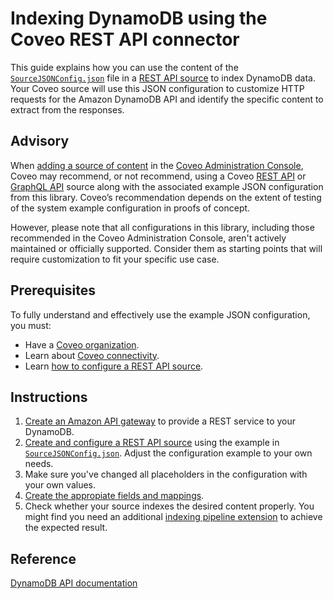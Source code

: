 # Indexing DynamoDB using the Coveo REST API connector

This guide explains how you can use the content of the [`SourceJSONConfig.json`](SourceJSONConfig.json) file in a [REST API source](https://docs.coveo.com/en/1896/) to index DynamoDB data. Your Coveo source will use this JSON configuration to customize HTTP requests for the Amazon DynamoDB API and identify the specific content to extract from the responses.

## Advisory

When [adding a source of content](https://docs.coveo.com/en/3390/index-content/add-or-edit-a-source#add-a-source) in the [Coveo Administration Console](https://docs.coveo.com/en/1841/), Coveo may recommend, or not recommend, using a Coveo [REST API](https://docs.coveo.com/en/1896/) or [GraphQL API](https://docs.coveo.com/en/n6gh2329/) source along with the associated example JSON configuration from this library. Coveo’s recommendation depends on the extent of testing of the system example configuration in proofs of concept.

However, please note that all configurations in this library, including those recommended in the Coveo Administration Console, aren't actively maintained or officially supported. Consider them as starting points that will require customization to fit your specific use case.

## Prerequisites

To fully understand and effectively use the example JSON configuration, you must:
- Have a [Coveo organization](https://docs.coveo.com/en/185).
- Learn about [Coveo connectivity](https://docs.coveo.com/en/1702).
- Learn [how to configure a REST API source](https://docs.coveo.com/en/1896/).

## Instructions

1. [Create an Amazon API gateway](https://aws.amazon.com/blogs/compute/using-amazon-api-gateway-as-a-proxy-for-dynamodb/) to provide a REST service to your DynamoDB.
2. [Create and configure a REST API source](https://docs.coveo.com/en/1896/) using the example in [`SourceJSONConfig.json`](https://github.com/coveooss/connectivity-library/blob/master/DynamoDB/SourceJSONConfig.json). Adjust the configuration example to your own needs.
3. Make sure you've changed all placeholders in the configuration with your own values.
4. [Create the appropiate fields and mappings](https://docs.coveo.com/en/1896/#completion).
5. Check whether your source indexes the desired content properly. You might find you need an additional [indexing pipeline extension](https://docs.coveo.com/en/1645/) to achieve the expected result.

## Reference

[DynamoDB API documentation](https://docs.aws.amazon.com/amazondynamodb/latest/APIReference/Welcome.html)
